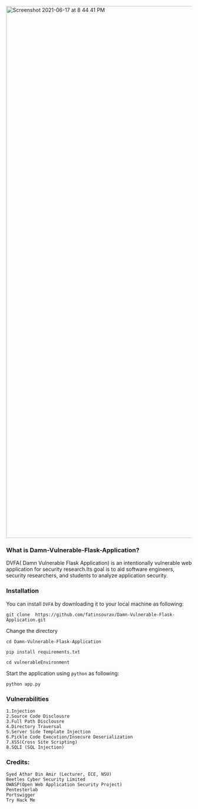 <img width="1440" alt="Screenshot 2021-06-17 at 8 44 41 PM" src="https://user-images.githubusercontent.com/15983667/122420362-74c08d00-cfad-11eb-8c89-4215a82138ac.png">


### What is Damn-Vulnerable-Flask-Application?
<p>DVFA( Damn Vulnerable Flask Application) is an intentionally vulnerable web application for security research.Its goal is to aid software engineers, security researchers, and students to analyze application security.</p>


### Installation
 You can install `DVFA` by downloading it to your local machine as following:
 ```
 git clone  https://github.com/fatinsourav/Damn-Vulnerable-Flask-Application.git
 ```
 Change the directory
 ```
 cd Damn-Vulnerable-Flask-Application
 ```
 ```
 pip install requirements.txt
 ```
 ```
 cd vulnerableEnvironment
 ```
 Start the application using `python` as following:
 ```
 python app.py
 ```
 ### Vulnerabilities
``` 
1.Injection
2.Source Code Disclousre
3.Full Path Disclousre
4.Directory Traversal
5.Server Side Template Injection 
6.Pickle Code Execution/Insecure Deserialization
7.XSS(Cross Site Scripting)
8.SQLI (SQL Injection)
``` 
 ### Credits:
 ```
 Syed Athar Bin Amir (Lecturer, ECE, NSU)
 Beetles Cyber Security Limited
 OWASP(Open Web Application Security Project)
 Pentesterlab
 Portswigger
 Try Hack Me
 ```
